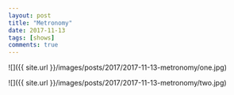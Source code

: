 ```yaml
---
layout: post
title: "Metronomy"
date: 2017-11-13
tags: [shows]
comments: true
---
```

![]({{ site.url }}/images/posts/2017/2017-11-13-metronomy/one.jpg)

![]({{ site.url }}/images/posts/2017/2017-11-13-metronomy/two.jpg)


